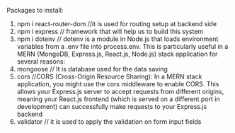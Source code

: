 Packages to install:

1) npm i react-router-dom   //it is used for routing setup at backend side
2) npm i express  // framework that will help us to build this system
3) npm i dotenv  // dotenv is a module in Node.js that loads environment variables from a .env file into process.env. This is particularly useful in a MERN (MongoDB, Express.js, React.js, Node.js) stack application for several reasons:
4) mongoose // It is database used for the data saving
5) cors    //CORS (Cross-Origin Resource Sharing): In a MERN stack application, you might use the cors middleware to enable CORS. This allows your Express.js server to accept requests from different origins, meaning your React.js frontend (which is served on a different port in development) can successfully make requests to your Express.js backend
6) validator // it is used to apply the validation on form input fields
